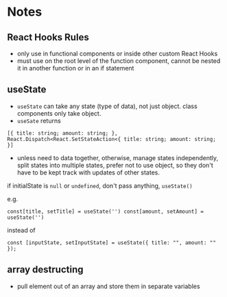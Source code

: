 # Notes

## React Hooks Rules

- only use in functional components or inside other custom React Hooks
- must use on the root level of the function component, cannot be nested it in another function or in an if statement

## useState

- `useState` can take any state (type of data), not just object. class components only take object.
- `useSate` returns

`[{ title: string; amount: string; }, React.Dispatch<React.SetStateAction<{ title: string; amount: string; }]`

- unless need to data together, otherwise, manage states independently, split states into multiple states, prefer not to use object, so they don't have to be kept track with updates of other states.

if initialState is `null` or `undefined`, don't pass anything, `useState()`

e.g.

`const[title, setTitle] = useState('') const[amount, setAmount] = useState('')`

instead of

`const [inputState, setInputState] = useState({ title: "", amount: "" });`

## array destructing

- pull element out of an array and store them in separate variables
